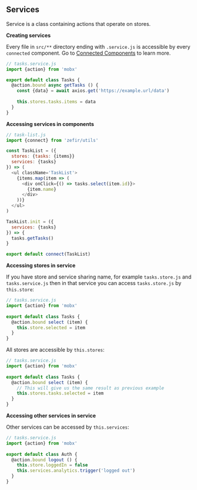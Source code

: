 ## Services
Service is a class containing actions that operate on stores.

**Creating services**

Every file in `src/**` directory ending with `.service.js` is accessible by every `connected` component. Go to [Connected Components](#connected-components) to learn more. 

```js
// tasks.service.js
import {action} from 'mobx'

export default class Tasks {
  @action.bound async getTasks () {
    const {data} = await axios.get('https://example.url/data')
    
    this.stores.tasks.items = data
  }
}
```

**Accessing services in components**

```js
// task-list.js
import {connect} from 'zefir/utils'

const TaskList = ({
  stores: {tasks: {items}}
  services: {tasks}
}) => (
  <ul className='TaskList'>
    {items.map(item => (
      <div onClick={() => tasks.select(item.id)}>
        {item.name}
      </div>
    ))}
  </ul>
)

TaskList.init = ({
  services: {tasks}
}) => {
  tasks.getTasks()
}

export default connect(TaskList)
```

**Accessing stores in service**

If you have store and service sharing name, for example `tasks.store.js` and `tasks.service.js` then in that service you can access `tasks.store.js` by `this.store`:

```js
// tasks.service.js
import {action} from 'mobx'
 
export default class Tasks {
  @action.bound select (item) {
    this.store.selected = item
  }
}
```

All stores are accessible by `this.stores`:

```js
// tasks.service.js
import {action} from 'mobx'
 
export default class Tasks {
  @action.bound select (item) {
    // This will give us the same result as previous example
    this.stores.tasks.selected = item
  }
}
```

**Accessing other services in service**

Other services can be accessed by `this.services`:

```js
// tasks.service.js
import {action} from 'mobx'
 
export default class Auth {
  @action.bound logout () {
    this.store.loggedIn = false
    this.services.analytics.trigger('logged out')
  }
}
```
